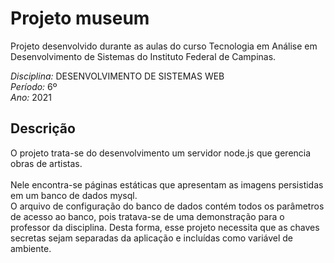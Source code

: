 # Projeto museum

Projeto desenvolvido durante as aulas do curso Tecnologia em Análise em Desenvolvimento de Sistemas do Instituto Federal de Campinas.

*Disciplina:* DESENVOLVIMENTO DE SISTEMAS WEB
<br/>
*Período:* 6º
<br/>
*Ano:* 2021

## Descrição

O projeto trata-se do desenvolvimento um servidor node.js que gerencia obras de artistas.<br/><br/>
Nele encontra-se páginas estáticas que apresentam as imagens persistidas em um banco de dados mysql. <br/>
O arquivo de configuração do banco de dados contém todos os parâmetros de acesso ao banco, pois tratava-se de uma demonstração para o professor da disciplina.
Desta forma, esse projeto necessita que as chaves secretas sejam separadas da aplicação e incluídas como variável de ambiente.
